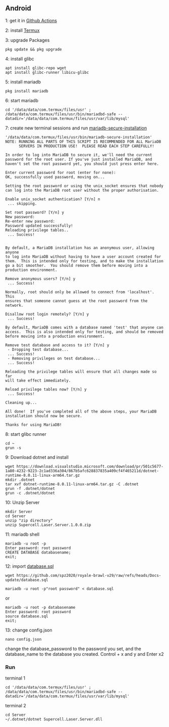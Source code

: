 ## Android
1: get it in [Github Actions](https://github.com/spz2020/royale-brawl-v29/actions)

2: install [Termux](https://github.com/termux/termux-app)

3: upgrade Packages
```
pkg update && pkg upgrade
```
4: install glibc
```
apt install glibc-repo wget
apt install glibc-runner libicu-glibc
```
5: install mariadb
```
pkg install mariadb
```
6: start mariadb
```
cd '/data/data/com.termux/files/usr' ; /data/data/com.termux/files/usr/bin/mariadbd-safe --datadir='/data/data/com.termux/files/usr/var/lib/mysql'
```
7: create new terminal sessions and run [mariadb-secure-installation](https://mariadb.com/kb/en/mariadb-secure-installation/)
```
'/data/data/com.termux/files/usr/bin/mariadb-secure-installation'
NOTE: RUNNING ALL PARTS OF THIS SCRIPT IS RECOMMENDED FOR ALL MariaDB
      SERVERS IN PRODUCTION USE!  PLEASE READ EACH STEP CAREFULLY!

In order to log into MariaDB to secure it, we'll need the current
password for the root user. If you've just installed MariaDB, and
haven't set the root password yet, you should just press enter here.

Enter current password for root (enter for none):
OK, successfully used password, moving on...

Setting the root password or using the unix_socket ensures that nobody
can log into the MariaDB root user without the proper authorisation.

Enable unix_socket authentication? [Y/n] n
 ... skipping.

Set root password? [Y/n] y
New password:
Re-enter new password:
Password updated successfully!
Reloading privilege tables..
 ... Success!


By default, a MariaDB installation has an anonymous user, allowing anyone
to log into MariaDB without having to have a user account created for
them.  This is intended only for testing, and to make the installation
go a bit smoother.  You should remove them before moving into a
production environment.

Remove anonymous users? [Y/n] y
 ... Success!

Normally, root should only be allowed to connect from 'localhost'.  This
ensures that someone cannot guess at the root password from the network.

Disallow root login remotely? [Y/n] y
 ... Success!

By default, MariaDB comes with a database named 'test' that anyone can
access.  This is also intended only for testing, and should be removed
before moving into a production environment.

Remove test database and access to it? [Y/n] y
 - Dropping test database...
 ... Success!
 - Removing privileges on test database...
 ... Success!

Reloading the privilege tables will ensure that all changes made so far
will take effect immediately.

Reload privilege tables now? [Y/n] y
 ... Success!

Cleaning up...

All done!  If you've completed all of the above steps, your MariaDB
installation should now be secure.

Thanks for using MariaDB!
```
8: start glibc runner
```
cd ~
grun -s
```
9: Download dotnet and install 
```
wget https://download.visualstudio.microsoft.com/download/pr/501c5677-1a80-4232-9223-2c1ad336a304/867b5afc628837835a409cf4f465211d/dotnet-runtime-8.0.11-linux-arm64.tar.gz
mkdir .dotnet
tar xvf dotnet-runtime-8.0.11-linux-arm64.tar.gz -C .dotnet
grun -f .dotnet/dotnet
grun -c .dotnet/dotnet
```
10: Unzip Server
```
mkdir Server
cd Server
unzip "zip directory"
unzip Supercell.Laser.Server.1.0.0.zip
```
11: mariadb shell
```
mariadb -u root -p
Enter password: root password
CREATE DATABASE databasename;
exit;
```
12: import [database.sql](../database.sql)
```
wget https://github.com/spz2020/royale-brawl-v29/raw/refs/heads/Docs-update/database.sql
```
```
mariadb -u root -p"root password" < database.sql
```
or
```
mariadb -u root -p databasename
Enter password: root password
source database.sql
exit;
```
13: change config.json
```
nano config.json
```
change the database_password to the password you set, and the database_name to the database you created. 
Control + x and y and Enter x2
### Run 
terminal 1
```
cd '/data/data/com.termux/files/usr' ; /data/data/com.termux/files/usr/bin/mariadbd-safe --datadir='/data/data/com.termux/files/usr/var/lib/mysql'
```
terminal 2 
```
cd Server
~/.dotnet/dotnet Supercell.Laser.Server.dll
```
